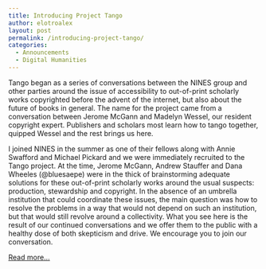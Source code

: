 ```yaml
---
title: Introducing Project Tango
author: elotroalex
layout: post
permalink: /introducing-project-tango/
categories:
  - Announcements
  - Digital Humanities
---
```


Tango began as a series of conversations between the NINES group and other parties around the issue of accessibility to out-of-print scholarly works copyrighted before the advent of the internet, but also about the future of books in general. The name for the project came from a conversation between Jerome McGann and Madelyn Wessel, our resident copyright expert. Publishers and scholars most learn how to tango together, quipped Wessel and the rest brings us here.

I joined NINES in the summer as one of their fellows along with Annie Swafford and Michael Pickard and we were immediately recruited to the Tango project. At the time, Jerome McGann, Andrew Stauffer and Dana Wheeles (@bluesaepe) were in the thick of brainstorming adequate solutions for these out-of-print scholarly works around the usual suspects: production, stewardship and copyright. In the absence of an umbrella institution that could coordinate these issues, the main question was how to resolve the problems in a way that would not depend on such an institution, but that would still revolve around a collectivity. What you see here is the result of our continued conversations and we offer them to the public with a healthy dose of both skepticism and drive. We encourage you to join our conversation.

[Read more&#8230;][1]

 [1]: http://uvatango.wordpress.com/2010/08/28/introducing-project-tango-2/